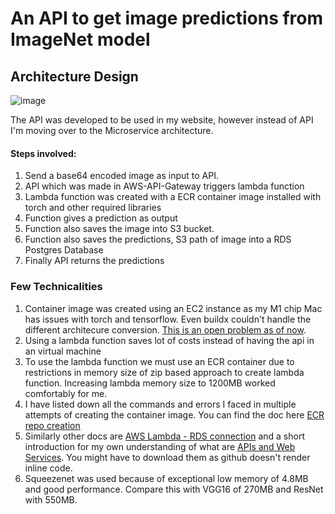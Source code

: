 # An API to get image predictions from ImageNet model

## Architecture Design
![image](https://github.com/Hrushikesh-github/squeezenet-api-lambda-ecr/assets/56476887/cf6bf99d-d7ef-4ed4-8c03-cd7a110f4812)

The API was developed to be used in my website, however instead of API I'm moving over to the Microservice architecture. 

#### Steps involved:

1. Send a base64 encoded image as input to API.
2. API which was made in AWS-API-Gateway triggers lambda function
3. Lambda function was created with a ECR container image installed with torch and other required libraries
4. Function gives a prediction as output
5. Function also saves the image into S3 bucket.
6. Function also saves the predictions, S3 path of image into a RDS Postgres Database
7. Finally API returns the predictions
 

### Few Technicalities
1. Container image was created using an EC2 instance as my M1 chip Mac has issues with torch and tensorflow. Even buildx couldn't handle the different architecure conversion. [This is an open problem as of now](https://github.com/tensorflow/serving/issues/1816).
2. Using a lambda function saves lot of costs instead of having the api in an virtual machine
3. To use the lambda function we must use an ECR container due to restrictions in memory size of zip based approach to create lambda function. Increasing lambda memory size to 1200MB worked comfortably for me.
4. I have listed down all the commands and errors I faced in multiple attempts of creating the container image. You can find the doc here [ECR repo creation](https://github.com/Hrushikesh-github/squeezenet-api-lambda-ecr/blob/develop/ECR%20repo%20creation.pdf)
5. Similarly other docs are [AWS Lambda - RDS connection](https://github.com/Hrushikesh-github/squeezenet-api-lambda-ecr/blob/develop/AWS%20Lambda%20and%20RDS%20connection.pdf) and a short introduction for my own understanding of what are [APIs and Web Services](https://github.com/Hrushikesh-github/squeezenet-api-lambda-ecr/blob/develop/API%20and%20Web%20Service%20Introduction.pdf). You might have to download them as github doesn't render inline code.
6. Squeezenet was used because of exceptional low memory of 4.8MB and good performance. Compare this with VGG16 of 270MB and ResNet with 550MB.
